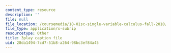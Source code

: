```yaml
---
content_type: resource
description: ''
file: null
file_location: /coursemedia/18-01sc-single-variable-calculus-fall-2010/28da14947cd751b8a26498bc3ef84a45_YN7k_bXXggY.vtt
file_type: application/x-subrip
resourcetype: Other
title: 3play caption file
uid: 28da1494-7cd7-51b8-a264-98bc3ef84a45
---
```

